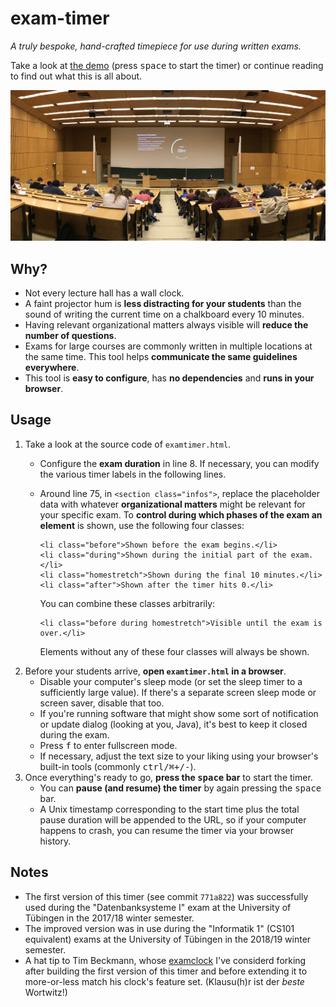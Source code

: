 # exam-timer

*A truly bespoke, hand-crafted timepiece for use during written exams.*

Take a look at [the demo](https://doersino.github.io/exam-timer/examtimer.html) (press <kbd>space</kbd> to start the timer) or continue reading to find out what this is all about.

<img src="photo.jpg" alt="">


## Why?

* Not every lecture hall has a wall clock.
* A faint projector hum is **less distracting for your students** than the sound of writing the current time on a chalkboard every 10 minutes.
* Having relevant organizational matters always visible will **reduce the number of questions**.
* Exams for large courses are commonly written in multiple locations at the same time. This tool helps **communicate the same guidelines everywhere**.
* This tool is **easy to configure**, has **no dependencies** and **runs in your browser**.


## Usage

1. Take a look at the source code of `examtimer.html`.
    * Configure the **exam duration** in line 8. If necessary, you can modify the various timer labels in the following lines.
    * Around line 75, in `<section class="infos">`, replace the placeholder data with whatever **organizational matters** might be relevant for your specific exam. To **control during which phases of the exam an element** is shown, use the following four classes:

        ```
        <li class="before">Shown before the exam begins.</li>
        <li class="during">Shown during the initial part of the exam.</li>
        <li class="homestretch">Shown during the final 10 minutes.</li>
        <li class="after">Shown after the timer hits 0.</li>
        ```

        You can combine these classes arbitrarily:

        ```
        <li class="before during homestretch">Visible until the exam is over.</li>
        ```

        Elements without any of these four classes will always be shown.
2. Before your students arrive, **open `examtimer.html` in a browser**.
    * Disable your computer's sleep mode (or set the sleep timer to a sufficiently large value). If there's a separate screen sleep mode or screen saver, disable that too.
    * If you're running software that might show some sort of notification or update dialog (looking at you, Java), it's best to keep it closed during the exam.
    * Press <kbd>f</kbd> to enter fullscreen mode.
    * If necessary, adjust the text size to your liking using your browser's built-in tools (commonly <kbd>ctrl/⌘</kbd><kbd>+/-</kbd>).
3. Once everything's ready to go, **press the <kbd>space</kbd> bar** to start the timer.
    * You can **pause (and resume) the timer** by again pressing the <kbd>space</kbd> bar.
    * A Unix timestamp corresponding to the start time plus the total pause duration will be appended to the URL, so if your computer happens to crash, you can resume the timer via your browser history.


## Notes

* The first version of this timer (see commit `771a822`) was successfully used during the "Datenbanksysteme I" exam at the University of Tübingen in the 2017/18 winter semester.
* The improved version was in use during the "Informatik 1" (CS101 equivalent) exams at the University of Tübingen in the 2018/19 winter semester.
* A hat tip to Tim Beckmann, whose [examclock](https://github.com/elogy/examclock) I've considerd forking after building the first version of this timer and before extending it to more-or-less match his clock's feature set. (Klausu(h)r ist der *beste* Wortwitz!)
